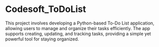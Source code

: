 # Codesoft_ToDoList
This project involves developing a Python-based To-Do List application, allowing users to manage and organize their tasks efficiently. The app supports creating, updating, and tracking tasks, providing a simple yet powerful tool for staying organized.
